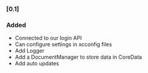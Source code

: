 <!--
    The format is based on [Keep a Changelog](https://keepachangelog.com/en/1.0.0/).
-->

### [0.1]

### Added

- Connected to our login API
- Can configure settings in xcconfig files
- Add Logger
- Add a DocumentManager to store data in CoreData
- Add auto updates
